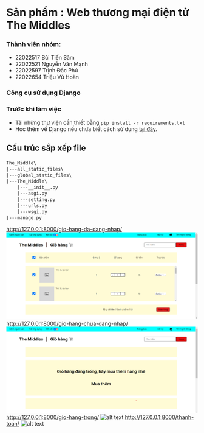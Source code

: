 # Sản phẩm : Web thương mại điện tử The Middles

### Thành viên nhóm:
- 22022517 Bùi Tiến Sâm
- 22022521 Nguyễn Văn Mạnh
- 22022597 Trịnh Đắc Phú
- 22022654 Triệu Vũ Hoàn

### Công cụ sử dụng Django

### Trước khi làm việc
- Tải những thư viện cần thiết bằng `pip install -r requirements.txt`
- Học thêm về Django nếu chưa biết cách sử dụng [tại đây](https://www.w3schools.com/django/index.php).

## Cấu trúc sắp xếp file
```
The_Middle\
|---all_static_files\
|---global_static_files\
|---The_Middle\
    |---__init__.py
    |---asgi.py
    |---setting.py
    |---urls.py
    |---wsgi.py
|---manage.py
```
http://127.0.0.1:8000/gio-hang-da-dang-nhap/
![alt text](<image/Screenshot 2024-04-21 220008.png>)
http://127.0.0.1:8000/gio-hang-chua-dang-nhap/
![alt text](image/image.png)
http://127.0.0.1:8000/gio-hang-trong/
![alt text](image.png)
http://127.0.0.1:8000/thanh-toan/
![alt text](<Screenshot 2024-04-21 220617.png>)